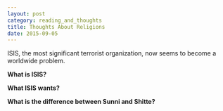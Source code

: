 ```yaml
---
layout: post
category: reading_and_thoughts
title: Thoughts About Religions
date: 2015-09-05
---
```


ISIS, the most significant terrorist organization, now seems to become a worldwide problem.

**What is ISIS?**

**What ISIS wants?**

**What is the difference between Sunni and Shitte?**
